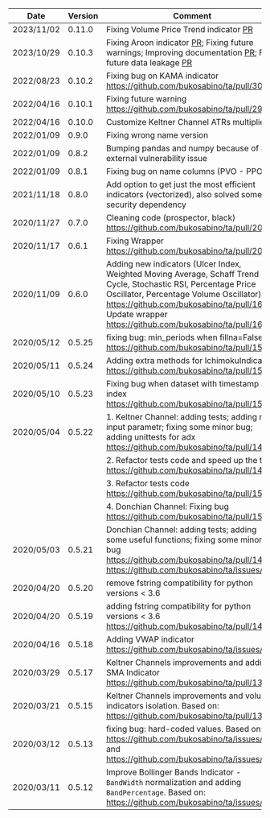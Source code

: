 | Date       | Version | Comment                                                                                                                                                                                                                                                         |
|------------|---------|-----------------------------------------------------------------------------------------------------------------------------------------------------------------------------------------------------------------------------------------------------------------|
| 2023/11/02 | 0.11.0  | Fixing Volume Price Trend indicator [PR](https://github.com/bukosabino/ta/pull/311)                                                                                                                                                                             |
| 2023/10/29 | 0.10.3  | Fixing Aroon indicator [PR](https://github.com/bukosabino/ta/pull/316); Fixing future warnings; Improving documentation [PR](https://github.com/bukosabino/ta/pull/318); Fix future data leakage [PR](https://github.com/bukosabino/ta/pull/324)                |
| 2022/08/23 | 0.10.2  | Fixing bug on KAMA indicator https://github.com/bukosabino/ta/pull/303                                                                                                                                                                                          |
| 2022/04/16 | 0.10.1  | Fixing future warning https://github.com/bukosabino/ta/pull/293                                                                                                                                                                                                 |
| 2022/04/16 | 0.10.0  | Customize Keltner Channel ATRs multiplier                                                                                                                                                                                                                       |
| 2022/01/09 | 0.9.0   | Fixing wrong name version                                                                                                                                                                                                                                       |
| 2022/01/09 | 0.8.2   | Bumping pandas and numpy because of a external vulnerability issue                                                                                                                                                                                              |
| 2022/01/09 | 0.8.1   | Fixing bug on name columns (PVO - PPO)                                                                                                                                                                                                                          |
| 2021/11/18 | 0.8.0   | Add option to get just the most efficient indicators (vectorized), also solved some security dependency                                                                                                                                                         |
| 2020/11/27 | 0.7.0   | Cleaning code (prospector, black) https://github.com/bukosabino/ta/pull/209                                                                                                                                                                                     |
| 2020/11/17 | 0.6.1   | Fixing Wrapper https://github.com/bukosabino/ta/pull/204                                                                                                                                                                                                        |
| 2020/11/09 | 0.6.0   | Adding new indicators (Ulcer Index, Weighted Moving Average, Schaff Trend Cycle, Stochastic RSI, Percentage Price Oscillator, Percentage Volume Oscillator) https://github.com/bukosabino/ta/pull/167; Update wrapper https://github.com/bukosabino/ta/pull/166 |
| 2020/05/12 | 0.5.25  | fixing bug: min_periods when fillna=False https://github.com/bukosabino/ta/pull/158                                                                                                                                                                             |
| 2020/05/11 | 0.5.24  | Adding extra methods for IchimokuIndicator https://github.com/bukosabino/ta/pull/156                                                                                                                                                                            |
| 2020/05/10 | 0.5.23  | Fixing bug when dataset with timestamp as index https://github.com/bukosabino/ta/pull/154                                                                                                                                                                       |
| 2020/05/04 | 0.5.22  | 1. Keltner Channel: adding tests; adding n atr input parametr; fixing some minor bug; adding unittests for adx https://github.com/bukosabino/ta/pull/148                                                                                                        |
|            |         | 2. Refactor tests code and speed up the tests https://github.com/bukosabino/ta/pull/149                                                                                                                                                                         |
|            |         | 3. Refactor tests code https://github.com/bukosabino/ta/pull/150                                                                                                                                                                                                |
|            |         | 4. Donchian Channel: Fixing bug https://github.com/bukosabino/ta/pull/151                                                                                                                                                                                       |
| 2020/05/03 | 0.5.21  | Donchian Channel: adding tests; adding some useful functions; fixing some minor bug https://github.com/bukosabino/ta/pull/147 https://github.com/bukosabino/ta/issues/133                                                                                       |
| 2020/04/20 | 0.5.20  | remove fstring compatibility for python versions < 3.6                                                                                                                                                                                                          |
| 2020/04/20 | 0.5.19  | adding fstring compatibility for python versions < 3.6 https://github.com/bukosabino/ta/pull/141                                                                                                                                                                |
| 2020/04/16 | 0.5.18  | Adding VWAP indicator https://github.com/bukosabino/ta/issues/130                                                                                                                                                                                               |
| 2020/03/29 | 0.5.17  | Keltner Channels improvements and adding SMA Indicator https://github.com/bukosabino/ta/pull/135                                                                                                                                                                |
| 2020/03/21 | 0.5.15  | Keltner Channels improvements and volume indicators isolation. Based on: https://github.com/bukosabino/ta/pull/131                                                                                                                                              |
| 2020/03/12 | 0.5.13  | fixing bug: hard-coded values. Based on: https://github.com/bukosabino/ta/issues/114 and https://github.com/bukosabino/ta/issues/115                                                                                                                            |
| 2020/03/11 | 0.5.12  | Improve Bollinger Bands Indicator - `BandWidth` normalization and adding `BandPercentage`. Based on: https://github.com/bukosabino/ta/issues/121                                                                                                                |
